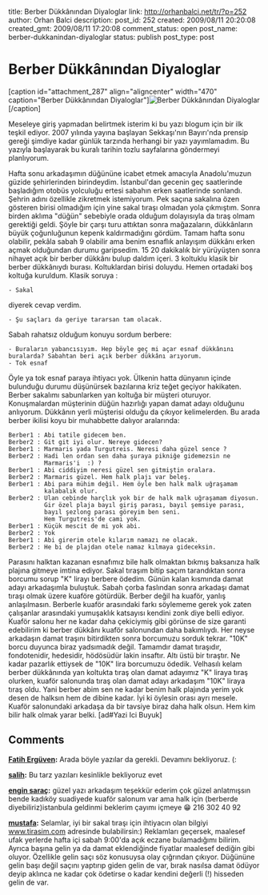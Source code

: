 title: Berber Dükkânından Diyaloglar
link: http://orhanbalci.net/tr/?p=252
author: Orhan Balci
description: 
post_id: 252
created: 2009/08/11 20:20:08
created_gmt: 2009/08/11 17:20:08
comment_status: open
post_name: berber-dukkanindan-diyaloglar
status: publish
post_type: post

# Berber Dükkânından Diyaloglar

[caption id="attachment_287" align="aligncenter" width="470" caption="Berber Dükkânından Diyaloglar"]![Berber Dükkânından Diyaloglar](/wp-content/uploads/berber.png)[/caption] 

Meseleye giriş yapmadan belirtmek isterim ki bu yazı blogum için bir ilk teşkil ediyor. 2007 yılında yayına başlayan Sekkaşı'nın Bayırı'nda prensip gereği şimdiye kadar günlük tarzında herhangi bir yazı yayımlamadım. Bu yazıyla başlayarak bu kuralı tarihin tozlu sayfalarına göndermeyi planlıyorum. 

Hafta sonu arkadaşımın düğününe icabet etmek amacıyla Anadolu'muzun güzide şehirlerinden birindeydim. İstanbul'dan gecenin geç saatlerinde başladığım otobüs yolculuğu ertesi sabahın erken saatlerinde sonlandı. Şehrin adını özellikle zikretmek istemiyorum. Pek saçına sakalına özen gösteren birisi olmadığım için yine sakal tıraşı olmadan yola çıkmıştım. Sonra birden aklıma "düğün" sebebiyle orada olduğum dolayısıyla da tıraş olmam gerektiği geldi. Şöyle bir çarşı turu attıktan sonra mağazaların, dükkânların büyük çoğunluğunun kepenk kaldırmadığını gördüm. Tamam hafta sonu olabilir, pekâla sabah 9 olabilir ama benim esnaflık anlayışım dükkânı erken açmak olduğundan durumu garipsedim. 15 20 dakikalık bir yürüyüşten sonra nihayet açık bir berber dükkânı bulup daldım içeri. 3 koltuklu klasik bir berber dükkânıydı burası. Koltuklardan birisi doluydu. Hemen ortadaki boş koltuğa kuruldum. Klasik soruya :
    
    
    - Sakal 
    

diyerek cevap verdim. 
    
    
    - Şu saçları da geriye tararsan tam olacak.
    

Sabah rahatsız olduğum konuyu sordum berbere: 
    
    
    - Buraların yabancısıyım. Hep böyle geç mi açar esnaf dükkânını buralarda? Sabahtan beri açık berber dükkânı arıyorum.
    - Tok esnaf
    

Öyle ya tok esnaf paraya ihtiyacı yok. Ülkenin hatta dünyanın içinde bulunduğu durumu düşünürsek bazılarına kriz teğet geçiyor hakikaten. Berber sakalımı sabunlarken yan koltuğa bir müşteri oturuyor. Konuşmalardan müşterinin düğün hazırlığı yapan damat adayı olduğunu anlıyorum. Dükkânın yerli müşterisi olduğu da çıkıyor kelimelerden. Bu arada berber ikilisi koyu bir muhabbette dalıyor aralarında: 
    
    
    Berber1 : Abi tatile gidecem ben.
    Berber2 : Git git iyi olur. Nereye gidecen?
    Berber1 : Marmaris yada Turgutreis. Neresi daha güzel sence ?
    Berber2 : Hadi len ordan sen daha şuraya pikniğe gidemezsin ne 
              Marmaris'i  :) ?
    Berber1 : Abi ciddiyim neresi güzel sen gitmiştin oralara.
    Berber2 : Marmaris güzel. Hem halk plajı var beleş. 
    Berber1 : Abi para mühim değil. Hem öyle ben halk malk uğraşamam
              kalabalık olur.
    Berber2 : Ulan cebinde harçlık yok bir de halk malk uğraşamam diyosun.
              Gir özel plaja bayıl giriş parası, bayıl şemsiye parası, 
              bayıl şezlong parası göreyim ben seni.
              Hem Turgutreis'de cami yok.
    Berber1 : Küçük mescit de mi yok abi.
    Berber2 : Yok
    Berber1 : Abi girerim otele kılarım namazı ne olacak.
    Berber2 : He bi de plajdan otele namaz kılmaya gideceksin.
    

Parasını halktan kazanan esnafımız bile halk olmaktan bıkmış baksanıza halk plajına gitmeye imtina ediyor. Sakal tıraşım bitip saçım tarandıktan sonra borcumu sorup "K" lirayı berbere ödedim. Günün kalan kısmında damat adayı arkadaşımla buluştuk. Sabah çorba faslından sonra arkadaşı damat tıraşı olmak üzere kuaföre götürdük. Berber değil ha kuaför, yanlış anlaşılmasın. Berberle kuaför arasındaki farkı söylememe gerek yok zaten çalışanlar arasındaki yumuşaklık katsayısı kendini zonk diye belli ediyor. Kuaför salonu her ne kadar daha çekiciymiş gibi görünse de size garanti edebilirim ki berber dükkânı kuaför salonundan daha bakımlıydı. Her neyse arkadaşın damat traşını bitirdikten sonra borcumuzu sorduk tekrar. "10K" borcu duyunca biraz yadsımadık değil. Tamamdır damat tıraşıdır, fondotenidir, hedesidir, hödösüdür lakin insaftır. Altı üstü bir tıraştır. Ne kadar pazarlık ettiysek de "10K" lira borcumuzu ödedik. Velhasılı kelam berber dükkânında yan koltukta tıraş olan damat adayımız "K" liraya tıraş olurken, kuaför salonunda tıraş olan damat adayı arkadaşım "10K" liraya tıraş oldu. Yani berber abim sen ne kadar benim halk plajında yerim yok desen de halksın hem de dibine kadar. İyi ki öylesin orası ayrı mesele. Kuaför salonundaki arkadaşa da bir tavsiye biraz daha halk olsun. Hem kim bilir halk olmak yarar belki. [ad#Yazi Ici Buyuk]

## Comments

**[Fatih Ergüven](#1636 "2009-08-16 17:23:26"):** Arada böyle yazılar da gerekli. Devamını bekliyoruz. (:

**[salih](#1776 "2009-10-24 23:09:31"):** Bu tarz yazıları kesinlikle bekliyoruz evet

**[engin saraç](#4699 "2011-02-15 18:58:19"):** güzel yazı arkadaşım teşekkür ederim çok güzel anlatmışsın bende kadıköy suadiyede kuaför salonum var ama halk için (berberde diyebiliriz)istanbula geldinmi beklerim çayımı içmeye :grin: 216 302 40 92

**[mustafa](#42475 "2015-03-02 14:18:57"):** Selamlar, iyi bir sakal tıraşı için ihtiyacın olan bilgiyi www.tirasim.com adresinde bulabilirsin:) Reklamları geçersek, maalesef ufak yerlerde hafta içi sabah 9:00'da açık eczane bulamadığımı bilirim. Ayrıca başına gelin ya da damat eklendiğinde fiyatlar maalesef dediğin gibi oluyor. Özellikle gelin saçı söz konusuysa olay çığrından çıkıyor. Düğününe gelin başı değil saçını yaptırıp giden gelin de var, bırak nasılsa damat ödüyor deyip aklınca ne kadar çok ödetirse o kadar kendini değerli (!) hisseden gelin de var.

